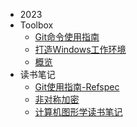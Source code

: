 * 2023
* Toolbox
  * [Git命令使用指南](/2023/Toolbox/Git命令使用指南.md)
  * [打造Windows工作环境](/2023/Toolbox/打造Windows工作环境.md)
  * [概览](/2023/Toolbox/概览.md)
* 读书笔记
  * [Git使用指南-Refspec](/2023/读书笔记/Git使用指南-Refspec.md)
  * [非对称加密](/2023/读书笔记/非对称加密.md)
  * [计算机图形学读书笔记](/2023/读书笔记/计算机图形学读书笔记.md)
